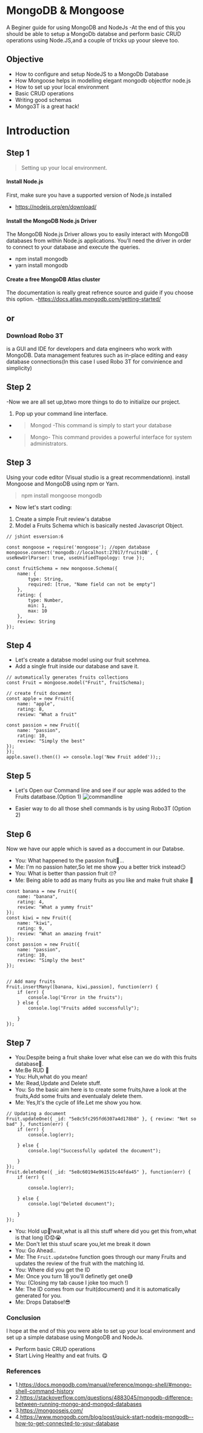 # MongoDB & Mongoose
A Beginer guide for using MongoDB and NodeJs
-At the end of this you should be able to setup a MongoDb databse and perform basic CRUD operations using Node.JS,and a couple of tricks up yoour sleeve too.

## Objective
- How to configure and setup NodeJS to a MongoDb Database
- How Mongoose helps in modelling elegant mongodb objectfor node.js
- How to set up your local environment
- Basic CRUD operations
- Writing good schemas
- Mongo3T is a great hack!

# Introduction
## Step 1 
> Setting up your local environment.
#### Install Node.js
First, make sure you have a supported version of Node.js installed 
- https://nodejs.org/en/download/

#### Install the MongoDB Node.js Driver
The MongoDB Node.js Driver allows you to easily interact with MongoDB databases from within Node.js applications. You’ll need the driver in order to connect to your database and execute the queries.
- npm install mongodb 
- yarn install mongodb

#### Create a free MongoDB Atlas cluster 
The documentation is really great refrence source and guide if you choose this option.
-https://docs.atlas.mongodb.com/getting-started/

## or 

### Download Robo 3T
is a GUI and IDE for developers and data engineers who work with MongoDB. Data management features such as in-place editing and easy database connections(In this case I used Robo 3T for convinience and simplicity)

## Step 2 
-Now we are all set up,btwo more things to do to initialize our project.
1) Pop up your command line interface.
- > Mongod -This command is simply to start  your database
- > Mongo- This command provides a powerful interface for system administrators.

## Step 3
Using your code editor (Visual studio is a great recommendationn).
install Mongoose and MongoDB using npm or Yarn.
> npm install mongoose mongodb

- Now let's start coding:
1) Create a simple Fruit review's databse 
2) Model a Fruits Schema which is basically nested Javascript Object.

```
// jshint esversion:6 

const mongoose = require('mongoose'); //open database
mongoose.connect('mongodb://localhost:27017/fruitsDB', { useNewUrlParser: true, useUnifiedTopology: true });

const fruitSchema = new mongoose.Schema({
    name: {
        type: String,
        required: [true, "Name field can not be empty"]
    },
    rating: {
        type: Number,
        min: 1,
        max: 10
    },
    review: String
});
```

## Step 4
- Let's create a databse model using our fruit scehmea.
- Add a single fruit inside our database and save it.

```
// automatically generates fruits collections
const Fruit = mongoose.model("Fruit", fruitSchema);

// create fruit document
const apple = new Fruit({
    name: "apple",
    rating: 8,
    review: "What a fruit"
  
const passion = new Fruit({
    name: "passion",
    rating: 10,
    review: "Simply the best"
});
});
apple.save().then(() => console.log('New Fruit added'));;
```
## Step 5
- Let's Open our Command line and see if our apple was added to the Fruits datatbase.(Option 1)
![commandline](https://user-images.githubusercontent.com/61579772/84004229-d06d3900-a99d-11ea-9e46-3ee4ba709161.jpg)

- Easier way to do all those shell commands is by using Robo3T (Option 2)


## Step 6
Now we have our apple which is saved as a doccument in our Databse.
- You: What happened to the passion fruit🤔... 
- Me: I'm no passion hater,So let me show you a better trick instead😏
- You: What is better than passion fruit 🙄?
- Me: Being able to add as many fruits as you like and make fruit shake 🤣

```
const banana = new Fruit({
    name: "banana",
    rating: 4,
    review: "What a yummy fruit"
});
const kiwi = new Fruit({
    name: "kiwi",
    rating: 9,
    review: "What an amazing fruit"
});
const passion = new Fruit({
    name: "passion",
    rating: 10,
    review: "Simply the best"
});


// Add many fruits
Fruit.insertMany([banana, kiwi,passion], function(err) {
    if (err) {
        console.log("Error in the fruits");
    } else {
        console.log("Fruits added successfully");

    }
});
```


## Step 7
- You:Despite being a fruit shake lover what else can we do with this fruits database🤨.
- Me:Be RUD 🙂
- You: Huh,what do you mean!
- Me: Read,Update and Delete stuff.
- You: So the basic aim here is to create some fruits,have a look at the fruits,Add some fruits and eventualaly delete them.
- Me: Yes,It's the cycle of life.Let me show you how.

```
// Updating a document
Fruit.updateOne({ _id: "5e8c5fc295fd6307a4d178b8" }, { review: "Not so bad" }, function(err) {
    if (err) {
        console.log(err);

    } else {
        console.log("Successfully updated the document");

    }
});
Fruit.deleteOne({ _id: "5e8c60194e961515c44fda45" }, function(err) {
    if (err) {

        console.log(err);

    } else {
        console.log("Deleted document");

    }
});
```
- You: Hold up🤯!wait,what is all this stuff where did you get this from,what is that long ID😟😭
- Me: Don't let this stuuf scare you,let me break it down
- You: Go Ahead..
- Me: The ```Fruit.updateOne``` function goes through our many Fruits and updates the review of the fruit with the matching Id.
- You: Where did you get the ID
- Me: Once you turn 18 you'll definetly get one😅
- You: (Closing my tab cause I joke too much !)
- Me: The ID comes from our fruit(document) and it is automatically generated for you.
- Me: Drops Databse!😎

### Conclusion
I hope at the end of this you were able to set up your local environment and set up a simple database using MongoDB and NodeJs.
- Perform basic CRUD operations
- Start Living Healthy and eat fruits. 😋

### References
- 1.https://docs.mongodb.com/manual/reference/mongo-shell/#mongo-shell-command-history
- 2.https://stackoverflow.com/questions/4883045/mongodb-difference-between-running-mongo-and-mongod-databases
- 3.https://mongoosejs.com/
- 4.https://www.mongodb.com/blog/post/quick-start-nodejs-mongodb--how-to-get-connected-to-your-database



